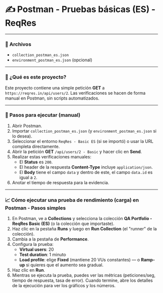 # ✍️ Postman - Pruebas básicas (ES) - ReqRes

---

### 📂 Archivos

* `collection_postman_es.json`
* `environment_postman_es.json` (opcional)

---

### 🔎 ¿Qué es este proyecto?

Este proyecto contiene una simple petición **GET** a `https://reqres.in/api/users/2`. Las verificaciones se hacen de forma manual en Postman, sin scripts automatizados.

---

### 🏃 Pasos para ejecutar (manual)

1.  Abrir Postman.
2.  Importar `collection_postman_es.json` (y `environment_postman_es.json` si lo desea).
3.  Seleccionar el entorno `ReqRes - Basic ES` (si se importó) o usar la URL completa directamente.
4.  Abrir la petición **GET** `/api/users/2 - Basic` y hacer clic en **Send**.
5.  Realizar estas verificaciones manuales:
    * El **Status** es `200`.
    * El header de la respuesta **Content-Type** incluye `application/json`.
    * El **Body** tiene el campo `data` y dentro de este, el campo `data.id` es igual a `2`.
6.  Anotar el tiempo de respuesta para  la evidencia.

---

### 📈 Cómo ejecutar una prueba de rendimiento (carga) en Postman - Pasos simples

1.  En Postman, ve a **Collections** y selecciona la colección **QA Portfolio - ReqRes Basic (ES)** (o la colección que importaste).
2.  Haz clic en la pestaña **Runs** y luego en **Run Collection** (el "runner" de la colección).
3.  Cambia a la pestaña de **Performance**.
4.  Configura la prueba:
    * **Virtual users**: 20
    * **Test duration**: 1 minuto
    * **Load profile**: elige **Fixed** (mantiene 20 VUs constantes) — o **Ramp-up** si quieres que el aumento sea gradual.
5.  Haz clic en **Run**.
6.  Mientras se ejecuta la prueba, puedes ver las métricas (peticiones/seg, tiempo de respuesta, tasa de error). Cuando termine, abre los detalles de la ejecución para ver los gráficos y los números.
